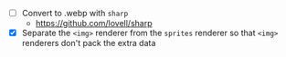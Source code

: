 - [ ] Convert to .webp with `sharp`
  - https://github.com/lovell/sharp
- [x] Separate the `<img>` renderer from the `sprites` renderer so that `<img>`
  renderers don't pack the extra data
